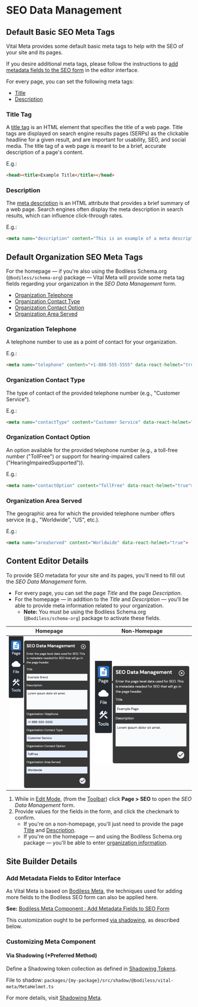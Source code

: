 # SEO Data Management

## Default Basic SEO Meta Tags

Vital Meta provides some default basic meta tags to help with the SEO of your site and its pages.

If you desire additional meta tags, please follow the instructions to [add metadata fields to the
SEO form](/Components/Meta#add-metadata-fields-to-seo-form) in the editor interface.

For every page, you can set the following meta tags:

- [Title](#title-tag)
- [Description](#meta-description)

### Title Tag

A [title tag](https://moz.com/learn/seo/title-tag ':target=_blank') is an HTML element that
specifies the title of a web page. Title tags are displayed on search engine results pages (SERPs)
as the clickable headline for a given result, and are important for usability, SEO, and social
media. The title tag of a web page is meant to be a brief, accurate description of a page's content.

E.g.:

```html
<head><title>Example Title</title></head>
```

### Description

The [meta description](https://moz.com/learn/seo/meta-description ':target=_blank') is an HTML
attribute that provides a brief summary of a web page. Search engines often display the meta
description in search results, which can influence click-through rates.

E.g.:

```html
<meta name="description" content="This is an example of a meta description. This will often show up in search results." data-react-helmet="true">
```

## Default Organization SEO Meta Tags

For the homepage — if you're also using the Bodiless Schema.org (`@bodiless/schema-org`) package —
Vital Meta will provide some meta tag fields regarding your organization in the _SEO Data
Management_ form.

- [Organization Telephone](#organization-telephone)
- [Organization Contact Type](#organization-contact-type)
- [Organization Contact Option](#organization-contact-option)
- [Organization Area Served](#organization-area-served)

### Organization Telephone

A telephone number to use as a point of contact for your organization.

E.g.:

```html
<meta name="telephone" content="+1-888-555-5555" data-react-helmet="true">
```

### Organization Contact Type

The type of contact of the provided telephone number (e.g., "Customer Service").

E.g.:

```html
<meta name="contactType" content="Customer Service" data-react-helmet="true">
```

### Organization Contact Option

An option available for the provided telephone number (e.g., a toll-free number ("TollFree") or
support for hearing-impaired callers ("HearingImpairedSupported")).

E.g.:

```html
<meta name="contactOption" content="TollFree" data-react-helmet="true">
```

### Organization Area Served

The geographic area for which the provided telephone number offers service (e.g., "Worldwide", "US",
etc.).

E.g.:

```html
<meta name="areaServed" content="Worldwide" data-react-helmet="true">
```

## Content Editor Details

To provide SEO metadata for your site and its pages, you'll need to fill out the _SEO Data
Management_ form.

- For every page, you can set the page _Title_ and the page _Description_.
- For the homepage — in addition to the _Title_ and _Description_ — you'll be able to provide meta
  information related to your organization.
  - **Note:** You must be using the Bodiless Schema.org (`@bodiless/schema-org`) package to activate
    these fields.

| Homepage | Non-Homepage |
| -------- | ------------ |
| ![SEO Data Management form (Homepage)](./assets/SeoDataManagementFormHomepage.jpg) | ![SEO Data Management form](./assets/SeoDataManagementForm.jpg) |

01. While in [Edit Mode](/ContentEditorUserGuide/#edit-mode), (from the
    [Toolbar](/ContentEditorUserGuide/#toolbar)) click **Page > SEO** to open the _SEO Data
    Management_ form.
01. Provide values for the fields in the form, and click the checkmark to confirm.
    - If you're on a non-homepage, you'll just need to provide the page [Title](#title-tag) and
      [Description](#description).
    - If you're on the homepage — and using the Bodiless Schema.org package — you'll be able to
      enter [organization information](#default-organization-seo-meta-tags).

## Site Builder Details

### Add Metadata Fields to Editor Interface

As Vital Meta is based on [Bodiless Meta](/Components/Meta), the techniques used for adding more
fields to the Bodiless SEO form can also be applied here.

**See:** [Bodiless Meta Component : Add Metadata Fields to SEO Form](/Components/Meta#add-metadata-fields-to-seo-form)

This customization ought to be performed [via shadowing](#via-shadowing-preferred-method), as
described below.

### Customizing Meta Component

#### Via Shadowing (*Preferred Method)

Define a Shadowing token collection as defined in [Shadowing Tokens](/Development/Guides/Shadowing).

File to shadow: `packages/{my-package}/src/shadow/@bodiless/vital-meta/MetaHelmet.ts`

For more details, visit [Shadowing Meta](./ShadowingMeta).
